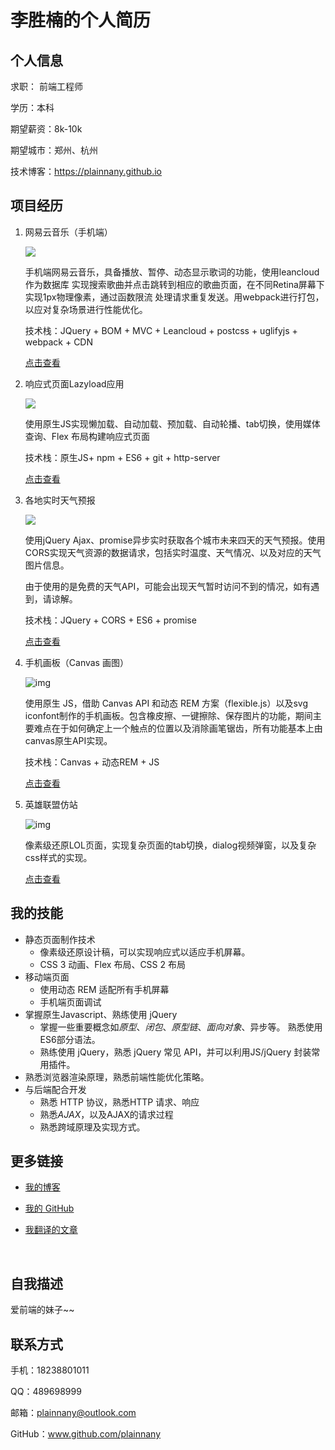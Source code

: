 # 李胜楠的个人简历

## 个人信息

求职： 前端工程师 

学历：本科

期望薪资：8k-10k

期望城市：郑州、杭州

技术博客：https://plainnany.github.io

## 项目经历

1. 网易云音乐（手机端）

   ![](https://plainnany.github.io/resume-1/images/netEase.jpg)

   手机端网易云音乐，具备播放、暂停、动态显示歌词的功能，使用leancloud作为数据库 实现搜索歌曲并点击跳转到相应的歌曲页面，在不同Retina屏幕下实现1px物理像素，通过函数限流 处理请求重复发送。用webpack进行打包，以应对复杂场景进行性能优化。

   技术栈：JQuery + BOM + MVC + Leancloud + postcss + uglifyjs + webpack + CDN

   [点击查看](https://plainnany.github.io/netEaseMusic/build/)

2. 响应式页面Lazyload应用

   ![](https://plainnany.github.io/resume-1/images/2.png)

   使用原生JS实现懒加载、自动加载、预加载、自动轮播、tab切换，使用媒体查询、Flex 布局构建响应式页面

   技术栈：原生JS+ npm + ES6 + git + http-server

   [点击查看](https://plainnany.github.io/responsive/index.html)

3. 各地实时天气预报

   ![](https://plainnany.github.io/resume-1/images/weather.jpg)

   使用jQuery Ajax、promise异步实时获取各个城市未来四天的天气预报。使用CORS实现天气资源的数据请求，包括实时温度、天气情况、以及对应的天气图片信息。

   由于使用的是免费的天气API，可能会出现天气暂时访问不到的情况，如有遇到，请谅解。

   技术栈：JQuery + CORS + ES6 + promise

   [点击查看](https://plainnany.github.io/weather/index.html)

4. 手机画板（Canvas 画图）

   ![img](https://plainnany.github.io/resume-1/images/canvas.jpg)

   使用原生 JS，借助 Canvas API 和动态 REM 方案（flexible.js）以及svg iconfont制作的手机画板。包含橡皮擦、一键擦除、保存图片的功能，期间主要难点在于如何确定上一个触点的位置以及消除画笔锯齿，所有功能基本上由canvas原生API实现。

   技术栈：Canvas + 动态REM + JS

   [点击查看](https://plainnany.github.io/canvas/index.html)

5. 英雄联盟仿站

   ![img](https://plainnany.github.io/resume-1/images/lol.jpg)

   像素级还原LOL页面，实现复杂页面的tab切换，dialog视频弹窗，以及复杂css样式的实现。

   [点击查看](https://plainnany.github.io/lol/index.html)


## 我的技能

- 静态页面制作技术
  - 像素级还原设计稿，可以实现响应式以适应手机屏幕。
  - CSS 3 动画、Flex 布局、CSS 2 布局
- 移动端页面
  - 使用动态 REM 适配所有手机屏幕
  - 手机端页面调试
- 掌握原生Javascript、熟练使用 jQuery
  - 掌握一些重要概念如*原型*、*闭包*、*原型链*、*面向对象*、异步等。 熟悉使用ES6部分语法。
  - 熟练使用 jQuery，熟悉 jQuery 常见 API，并可以利用JS/jQuery 封装常用插件。
- 熟悉浏览器渲染原理，熟悉前端性能优化策略。
- 与后端配合开发
  - 熟悉 HTTP 协议，熟悉HTTP 请求、响应
  - 熟悉*AJAX*，以及AJAX的请求过程
  - 熟悉跨域原理及实现方式。

## 更多链接

- [我的博客](https://plainnany.github.io)

- [我的 GitHub](https://github.com/plainnany)

- [我翻译的文章](https://plainnany.github.io/2017/07/17/%E8%AF%91%E6%96%87%EF%BC%9A%E6%B8%B2%E6%9F%93%E6%A0%91%E7%9A%84%E6%9E%84%E9%80%A0%E3%80%81%E5%B8%83%E5%B1%80%E5%92%8C%E7%BB%98%E5%88%B6/)

  ​

## 自我描述

爱前端的妹子~~

## 联系方式

手机：18238801011

QQ：489698999

邮箱：[plainnany@outlook.com](mailto:plainnany@outlook.com)

GitHub：www.github.com/plainnany

